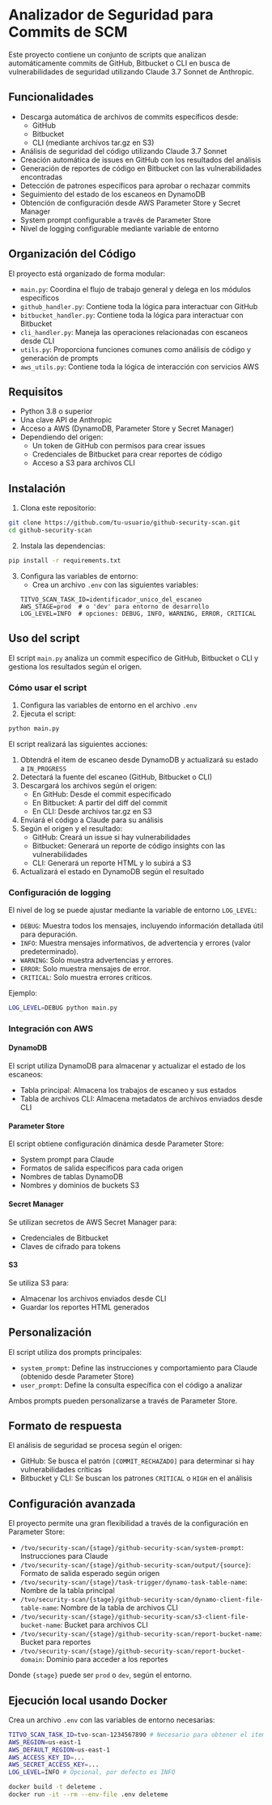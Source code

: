 # Analizador de Seguridad para Commits de SCM

Este proyecto contiene un conjunto de scripts que analizan automáticamente commits de GitHub, Bitbucket o CLI en busca de vulnerabilidades de seguridad utilizando Claude 3.7 Sonnet de Anthropic.

## Funcionalidades

- Descarga automática de archivos de commits específicos desde:
  - GitHub
  - Bitbucket
  - CLI (mediante archivos tar.gz en S3)
- Análisis de seguridad del código utilizando Claude 3.7 Sonnet
- Creación automática de issues en GitHub con los resultados del análisis
- Generación de reportes de código en Bitbucket con las vulnerabilidades encontradas
- Detección de patrones específicos para aprobar o rechazar commits
- Seguimiento del estado de los escaneos en DynamoDB
- Obtención de configuración desde AWS Parameter Store y Secret Manager
- System prompt configurable a través de Parameter Store
- Nivel de logging configurable mediante variable de entorno

## Organización del Código

El proyecto está organizado de forma modular:

- `main.py`: Coordina el flujo de trabajo general y delega en los módulos específicos
- `github_handler.py`: Contiene toda la lógica para interactuar con GitHub
- `bitbucket_handler.py`: Contiene toda la lógica para interactuar con Bitbucket
- `cli_handler.py`: Maneja las operaciones relacionadas con escaneos desde CLI
- `utils.py`: Proporciona funciones comunes como análisis de código y generación de prompts
- `aws_utils.py`: Contiene toda la lógica de interacción con servicios AWS

## Requisitos

- Python 3.8 o superior
- Una clave API de Anthropic
- Acceso a AWS (DynamoDB, Parameter Store y Secret Manager)
- Dependiendo del origen:
  - Un token de GitHub con permisos para crear issues
  - Credenciales de Bitbucket para crear reportes de código
  - Acceso a S3 para archivos CLI

## Instalación

1. Clona este repositorio:
```bash
git clone https://github.com/tu-usuario/github-security-scan.git
cd github-security-scan
```

2. Instala las dependencias:
```bash
pip install -r requirements.txt
```

3. Configura las variables de entorno:
   - Crea un archivo `.env` con las siguientes variables:
   ```
   TITVO_SCAN_TASK_ID=identificador_unico_del_escaneo
   AWS_STAGE=prod  # o 'dev' para entorno de desarrollo
   LOG_LEVEL=INFO  # opciones: DEBUG, INFO, WARNING, ERROR, CRITICAL
   ```

## Uso del script

El script `main.py` analiza un commit específico de GitHub, Bitbucket o CLI y gestiona los resultados según el origen.

### Cómo usar el script

1. Configura las variables de entorno en el archivo `.env`
2. Ejecuta el script:
```bash
python main.py
```

El script realizará las siguientes acciones:
1. Obtendrá el item de escaneo desde DynamoDB y actualizará su estado a `IN_PROGRESS`
2. Detectará la fuente del escaneo (GitHub, Bitbucket o CLI)
3. Descargará los archivos según el origen:
   - En GitHub: Desde el commit especificado
   - En Bitbucket: A partir del diff del commit
   - En CLI: Desde archivos tar.gz en S3
4. Enviará el código a Claude para su análisis
5. Según el origen y el resultado:
   - GitHub: Creará un issue si hay vulnerabilidades
   - Bitbucket: Generará un reporte de código insights con las vulnerabilidades
   - CLI: Generará un reporte HTML y lo subirá a S3
6. Actualizará el estado en DynamoDB según el resultado

### Configuración de logging

El nivel de log se puede ajustar mediante la variable de entorno `LOG_LEVEL`:
- `DEBUG`: Muestra todos los mensajes, incluyendo información detallada útil para depuración.
- `INFO`: Muestra mensajes informativos, de advertencia y errores (valor predeterminado).
- `WARNING`: Solo muestra advertencias y errores.
- `ERROR`: Solo muestra mensajes de error.
- `CRITICAL`: Solo muestra errores críticos.

Ejemplo:
```bash
LOG_LEVEL=DEBUG python main.py
```

### Integración con AWS

#### DynamoDB

El script utiliza DynamoDB para almacenar y actualizar el estado de los escaneos:

- Tabla principal: Almacena los trabajos de escaneo y sus estados
- Tabla de archivos CLI: Almacena metadatos de archivos enviados desde CLI

#### Parameter Store

El script obtiene configuración dinámica desde Parameter Store:

- System prompt para Claude
- Formatos de salida específicos para cada origen
- Nombres de tablas DynamoDB
- Nombres y dominios de buckets S3

#### Secret Manager

Se utilizan secretos de AWS Secret Manager para:

- Credenciales de Bitbucket
- Claves de cifrado para tokens

#### S3

Se utiliza S3 para:

- Almacenar los archivos enviados desde CLI
- Guardar los reportes HTML generados

## Personalización

El script utiliza dos prompts principales:

- `system_prompt`: Define las instrucciones y comportamiento para Claude (obtenido desde Parameter Store)
- `user_prompt`: Define la consulta específica con el código a analizar

Ambos prompts pueden personalizarse a través de Parameter Store.

## Formato de respuesta

El análisis de seguridad se procesa según el origen:

- GitHub: Se busca el patrón `[COMMIT_RECHAZADO]` para determinar si hay vulnerabilidades críticas
- Bitbucket y CLI: Se buscan los patrones `CRITICAL` o `HIGH` en el análisis

## Configuración avanzada

El proyecto permite una gran flexibilidad a través de la configuración en Parameter Store:

- `/tvo/security-scan/{stage}/github-security-scan/system-prompt`: Instrucciones para Claude
- `/tvo/security-scan/{stage}/github-security-scan/output/{source}`: Formato de salida esperado según origen
- `/tvo/security-scan/{stage}/task-trigger/dynamo-task-table-name`: Nombre de la tabla principal
- `/tvo/security-scan/{stage}/github-security-scan/dynamo-client-file-table-name`: Nombre de la tabla de archivos CLI
- `/tvo/security-scan/{stage}/github-security-scan/s3-client-file-bucket-name`: Bucket para archivos CLI
- `/tvo/security-scan/{stage}/github-security-scan/report-bucket-name`: Bucket para reportes
- `/tvo/security-scan/{stage}/github-security-scan/report-bucket-domain`: Dominio para acceder a los reportes

Donde `{stage}` puede ser `prod` o `dev`, según el entorno.

## Ejecución local usando Docker

Crea un archivo `.env` con las variables de entorno necesarias:

```bash
TITVO_SCAN_TASK_ID=tvo-scan-1234567890 # Necesario para obtener el item de escaneo desde DynamoDB
AWS_REGION=us-east-1
AWS_DEFAULT_REGION=us-east-1
AWS_ACCESS_KEY_ID=...
AWS_SECRET_ACCESS_KEY=...
LOG_LEVEL=INFO # Opcional, por defecto es INFO
```

```bash
docker build -t deleteme .
docker run -it --rm --env-file .env deleteme
```
